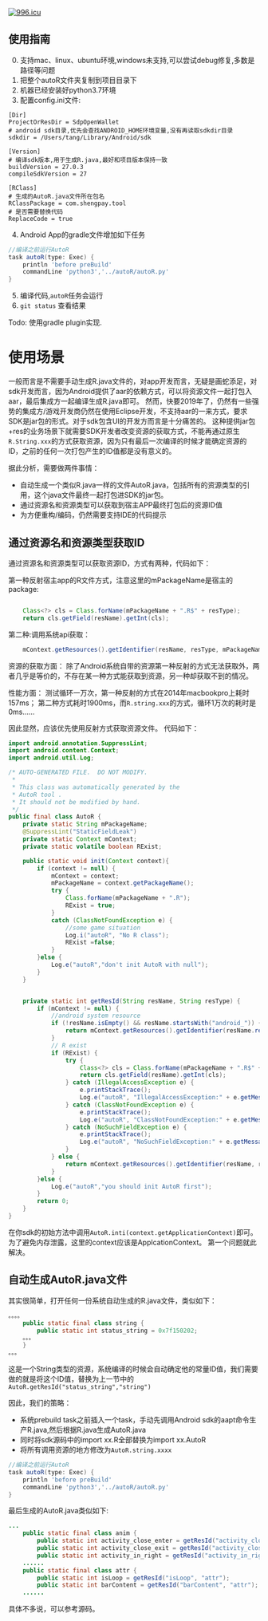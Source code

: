 
[![996.icu](https://img.shields.io/badge/link-996.icu-red.svg)](https://996.icu)


## 使用指南
0. 支持mac、linux、ubuntu环境,windows未支持,可以尝试debug修复,多数是路径等问题
1. 把整个autoR文件夹复制到项目目录下
2. 机器已经安装好python3.7环境
3. 配置config.ini文件:
```
[Dir]
ProjectOrResDir = SdpOpenWallet
# android sdk目录,优先会查找ANDROID_HOME环境变量,没有再读取sdkdir目录
sdkdir = /Users/tang/Library/Android/sdk

[Version]
# 编译sdk版本,用于生成R.java,最好和项目版本保持一致
buildVersion = 27.0.3
compileSdkVersion = 27

[RClass]
# 生成的AutoR.java文件所在包名
RClassPackage = com.shengpay.tool
# 是否需要替换代码
ReplaceCode = true
```
4. Android App的gradle文件增加如下任务 
```gradle
//编译之前运行AutoR
task autoR(type: Exec) {
    println 'before preBuild'
    commandLine 'python3','../autoR/autoR.py'
}
```
5. 编译代码,`autoR`任务会运行
6. `git status` 查看结果


Todo: 使用gradle plugin实现.


# 使用场景
一般而言是不需要手动生成R.java文件的，对app开发而言，无疑是画蛇添足，对sdk开发而言，因为Android提供了aar的依赖方式，可以将资源文件一起打包入aar，最后集成方一起编译生成R.java即可。
然而，快要2019年了，仍然有一些强势的集成方/游戏开发商仍然在使用Eclipse开发，不支持aar的一来方式，要求SDK是jar包的形式。对于sdk包含UI的开发方而言是十分痛苦的。
这种提供jar包+res的业务场景下就需要SDK开发者改变资源的获取方式，不能再通过原生`R.String.xxx`的方式获取资源，因为只有最后一次编译的时候才能确定资源的ID，之前的任何一次打包产生的ID值都是没有意义的。

据此分析，需要做两件事情：

 - 自动生成一个类似R.java一样的文件AutoR.java，包括所有的资源类型的引用，这个java文件最终一起打包进SDK的jar包。
 - 通过资源名和资源类型可以获取到宿主APP最终打包后的资源ID值
 - 为方便重构/编码，仍然需要支持IDE的代码提示

## 通过资源名和资源类型获取ID

通过资源名和资源类型可以获取资源ID，方式有两种，代码如下：

第一种反射宿主app的R文件方式，注意这里的mPackageName是宿主的package:
```java

	Class<?> cls = Class.forName(mPackageName + ".R$" + resType);
	return cls.getField(resName).getInt(cls);

```

第二种:调用系统api获取：

```java
	mContext.getResources().getIdentifier(resName, resType, mPackageName);
```
资源的获取方面：
除了Android系统自带的资源第一种反射的方式无法获取外，两者几乎是等价的，不存在某一种方式能获取到资源，另一种却获取不到的情况。

性能方面：
测试循环一万次，第一种反射的方式在2014年macbookpro上耗时157ms；
第二种方式耗时1900ms，而`R.string.xxx`的方式，循环1万次的耗时是0ms……

因此显然，应该优先使用反射方式获取资源文件。
代码如下：

```java
import android.annotation.SuppressLint;
import android.content.Context;
import android.util.Log;

/* AUTO-GENERATED FILE.  DO NOT MODIFY.
 *
 * This class was automatically generated by the
 * AutoR tool .
 * It should not be modified by hand.
 */
public final class AutoR {
    private static String mPackageName;
    @SuppressLint("StaticFieldLeak")
    private static Context mContext;
    private static volatile boolean RExist;

    public static void init(Context context){
        if (context != null) {
            mContext = context;
            mPackageName = context.getPackageName();
            try {
                Class.forName(mPackageName + ".R");
                RExist = true;
            }
            catch (ClassNotFoundException e) {
                //some game situation
                Log.i("autoR", "No R class");
                RExist =false;
            }
        }else {
            Log.e("autoR","don't init AutoR with null");
        }
    }


    private static int getResId(String resName, String resType) {
        if (mContext != null) {
            //android system resource
            if (!resName.isEmpty() && resName.startsWith("android_")) {
                return mContext.getResources().getIdentifier(resName.replace("android_", ""), resType, "android");
            }
            // R exist
            if (RExist) {
                try {
                    Class<?> cls = Class.forName(mPackageName + ".R$" + resType);
                    return cls.getField(resName).getInt(cls);
                } catch (IllegalAccessException e) {
                    e.printStackTrace();
                    Log.e("autoR", "IllegalAccessException:" + e.getMessage());
                } catch (ClassNotFoundException e) {
                    e.printStackTrace();
                    Log.e("autoR", "ClassNotFoundException:" + e.getMessage());
                } catch (NoSuchFieldException e) {
                    e.printStackTrace();
                    Log.e("autoR", "NoSuchFieldException:" + e.getMessage());
                }
            } else {
                return mContext.getResources().getIdentifier(resName, resType, mPackageName);
            }
        }else {
            Log.e("autoR","you should init AutoR first");
        }
        return 0;
    }
}

```

在你sdk的初始方法中调用`AutoR.inti(context.getApplicationContext)`即可。为了避免内存泄露，这里的context应该是ApplcationContext。
第一个问题就此解决。



## 自动生成AutoR.java文件

其实很简单，打开任何一份系统自动生成的R.java文件，类似如下：

```java
。。。。
    public static final class string {
        public static int status_string = 0x7f150202;
    。。。
    }
。。。
```
这是一个String类型的资源，系统编译的时候会自动确定他的常量ID值，我们需要做的就是将这个ID值，替换为上一节中的`AutoR.getResId("status_string","string")`


因此，我们的策略：

 - 系统prebuild task之前插入一个task，手动先调用Android sdk的aapt命令生产R.java,然后根据R.java生成AutoR.java
 - 同时将sdk源码中的import xx.R全部替换为import xx.AutoR
 - 将所有调用资源的地方修改为`AutoR.string.xxxx`

```gradle
//编译之前运行AutoR
task autoR(type: Exec) {
    println 'before preBuild'
    commandLine 'python3','../autoR/autoR.py'
}
```

最后生成的AutoR.java类似如下:
```java
...
    public static final class anim {
        public static int activity_close_enter = getResId("activity_close_enter", "anim");
        public static int activity_close_exit = getResId("activity_close_exit", "anim");
        public static int activity_in_right = getResId("activity_in_right", "anim");
	......
    public static final class attr {
        public static int isLoop = getResId("isLoop", "attr");
        public static int barContent = getResId("barContent", "attr");
	......
```

具体不多说，可以参考源码。
